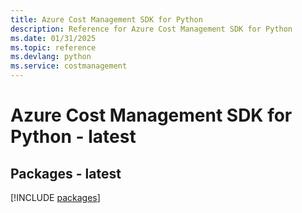 ```yaml
---
title: Azure Cost Management SDK for Python
description: Reference for Azure Cost Management SDK for Python
ms.date: 01/31/2025
ms.topic: reference
ms.devlang: python
ms.service: costmanagement
---
```

# Azure Cost Management SDK for Python - latest
## Packages - latest
[!INCLUDE [packages](cost-management-index.md)]